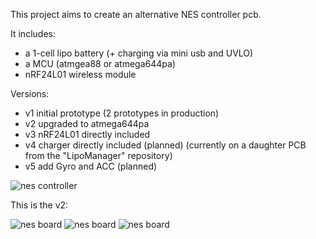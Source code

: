 This project aims to create an alternative NES controller pcb.

It includes:

- a 1-cell lipo battery (+ charging via mini usb and UVLO)
- a MCU (atmgea88 or atmega644pa)
- nRF24L01 wireless module


Versions:

- v1 initial prototype (2 prototypes in production)
- v2 upgraded to atmega644pa
- v3 nRF24L01 directly included
- v4 charger directly included (planned) (currently on a daughter PCB from the "LipoManager" repository) 
- v5 add Gyro and ACC (planned)


![nes controller](https://raw.github.com/sebseb7/NES-Gamepad/master/nes_controller.jpg)

This is the v2:

![nes board](https://raw.github.com/sebseb7/NES-Gamepad/master/NESv2_bot.jpg)
![nes board](https://raw.github.com/sebseb7/NES-Gamepad/master/NESv2_top.jpg)
![nes board](https://raw.github.com/sebseb7/NES-Gamepad/master/NESv2_sch.jpg)

